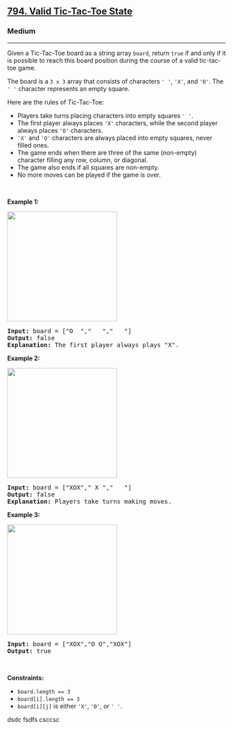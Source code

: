 <h2><a href="https://leetcode.com/problems/valid-tic-tac-toe-state/">794. Valid Tic-Tac-Toe State</a></h2><h3>Medium</h3><hr><div><p>Given a Tic-Tac-Toe board as a string array <code>board</code>, return <code>true</code> if and only if it is possible to reach this board position during the course of a valid tic-tac-toe game.</p>

<p>The board is a <code>3 x 3</code> array that consists of characters <code>' '</code>, <code>'X'</code>, and <code>'O'</code>. The <code>' '</code> character represents an empty square.</p>

<p>Here are the rules of Tic-Tac-Toe:</p>

<ul>
	<li>Players take turns placing characters into empty squares <code>' '</code>.</li>
	<li>The first player always places <code>'X'</code> characters, while the second player always places <code>'O'</code> characters.</li>
	<li><code>'X'</code> and <code>'O'</code> characters are always placed into empty squares, never filled ones.</li>
	<li>The game ends when there are three of the same (non-empty) character filling any row, column, or diagonal.</li>
	<li>The game also ends if all squares are non-empty.</li>
	<li>No more moves can be played if the game is over.</li>
</ul>

<p>&nbsp;</p>
<p><strong>Example 1:</strong></p>
<img alt="" src="https://assets.leetcode.com/uploads/2021/05/15/tictactoe1-grid.jpg" style="width: 253px; height: 253px;">
<pre><strong>Input:</strong> board = ["O  ","   ","   "]
<strong>Output:</strong> false
<strong>Explanation:</strong> The first player always plays "X".
</pre>

<p><strong>Example 2:</strong></p>
<img alt="" src="https://assets.leetcode.com/uploads/2021/05/15/tictactoe2-grid.jpg" style="width: 253px; height: 253px;">
<pre><strong>Input:</strong> board = ["XOX"," X ","   "]
<strong>Output:</strong> false
<strong>Explanation:</strong> Players take turns making moves.
</pre>

<p><strong>Example 3:</strong></p>
<img alt="" src="https://assets.leetcode.com/uploads/2021/05/15/tictactoe4-grid.jpg" style="width: 253px; height: 253px;">
<pre><strong>Input:</strong> board = ["XOX","O O","XOX"]
<strong>Output:</strong> true
</pre>

<p>&nbsp;</p>
<p><strong>Constraints:</strong></p>

<ul>
	<li><code>board.length == 3</code></li>
	<li><code>board[i].length == 3</code></li>
	<li><code>board[i][j]</code> is either <code>'X'</code>, <code>'O'</code>, or <code>' '</code>.</li>
</ul>
</div>




dsdc
fsdfs
csccsc
